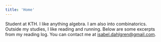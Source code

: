 ```yaml
---
title: 'Home'
---
```

Student at KTH. I like anything algebra. I am also into combinatorics. Outside my studies, I like reading and running. Below are some excerpts from my reading log. You can contact me at [isabel.dahlgren@gmail.com](mailto:isabel.dahlgren@gmail.com).
